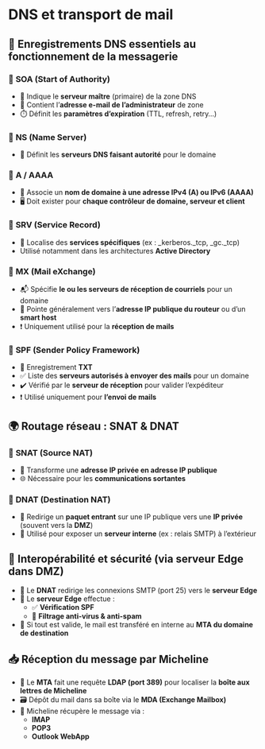 # DNS et transport de mail

## 📌 **Enregistrements DNS essentiels au fonctionnement de la messagerie**

### 🔹 **SOA (Start of Authority)**

- 📍 Indique le **serveur maître** (primaire) de la zone DNS
- 📧 Contient l’**adresse e-mail de l’administrateur** de zone
- ⏱️ Définit les **paramètres d’expiration** (TTL, refresh, retry…)

### 🔹 **NS (Name Server)**

- 🔧 Définit les **serveurs DNS faisant autorité** pour le domaine

### 🔹 **A / AAAA**

- 🔗 Associe un **nom de domaine à une adresse IPv4 (A) ou IPv6 (AAAA)**
- 🖥️ Doit exister pour **chaque contrôleur de domaine, serveur et client**

### 🔹 **SRV (Service Record)**

- 🧭 Localise des **services spécifiques** (ex : _kerberos._tcp, _gc._tcp)
- Utilisé notamment dans les architectures **Active Directory**

### 🔹 **MX (Mail eXchange)**

- 📬 Spécifie **le ou les serveurs de réception de courriels** pour un domaine
- 🧭 Pointe généralement vers l’**adresse IP publique du routeur** ou d’un **smart host**
- ❗ Uniquement utilisé pour la **réception de mails**

### 🔹 **SPF (Sender Policy Framework)**

- 🔐 Enregistrement **TXT**
- ✅ Liste des **serveurs autorisés à envoyer des mails** pour un domaine
- ✔️ Vérifié par le **serveur de réception** pour valider l’expéditeur
- ❗ Utilisé uniquement pour **l’envoi de mails**



## 🌍 **Routage réseau : SNAT & DNAT**

### 🔄 **SNAT (Source NAT)**

- 🔁 Transforme une **adresse IP privée en adresse IP publique**
- 🌐 Nécessaire pour les **communications sortantes**

### 🔀 **DNAT (Destination NAT)**

- 📩 Redirige un **paquet entrant** sur une IP publique vers une **IP privée** (souvent vers la **DMZ**)
- 🎯 Utilisé pour exposer un **serveur interne** (ex : relais SMTP) à l’extérieur

## 🧱 **Interopérabilité et sécurité (via serveur Edge dans DMZ)**

- 🔁 Le **DNAT** redirige les connexions SMTP (port 25) vers le **serveur Edge**
- 🧪 Le **serveur Edge** effectue :
  - ✅ **Vérification SPF**
  - 🧹 **Filtrage anti-virus & anti-spam**
- 📮 Si tout est valide, le mail est transféré en interne au **MTA du domaine de destination**



## 📥 **Réception du message par Micheline**

- 📨 Le **MTA** fait une requête **LDAP (port 389)** pour localiser la **boîte aux lettres de Micheline**
- 🗃️ Dépôt du mail dans sa boîte via le **MDA (Exchange Mailbox)**
- 📲 Micheline récupère le message via :
  - **IMAP**
  - **POP3**
  - **Outlook WebApp**

